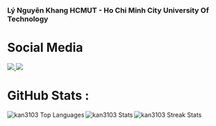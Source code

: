 <h3>Lý Nguyên Khang HCMUT - Ho Chi Minh City University Of Technology </h3>

# Social Media
<a href="https://www.facebook.com/profile.php?id=100014332118038" target="_blank">
  <img
    src="https://img.shields.io/badge/Facebook-1877F2?style=for-the-badge&logo=facebook&logoColor=white"
  />
</a>
<a href="https://www.instagram.com/nkan_31/" target="_blank">
    <img
      src="https://img.shields.io/badge/Instagram-E4405F?style=for-the-badge&logo=instagram&logoColor=white"
    />
</a>

# GitHub Stats :
<img align="left" src="https://github-readme-stats.vercel.app/api/top-langs?username=kan3103&show_icons=true&locale=en&layout=compact" alt="kan3103 Top Languages" />

<img align="left" src="https://github-readme-stats.vercel.app/api?username=kan3103&show_icons=true&locale=en" alt="kan3103 Stats" />

<img align="left" src="https://github-readme-streak-stats.herokuapp.com/?user=kan3103&" alt="kan3103 Streak Stats" />
